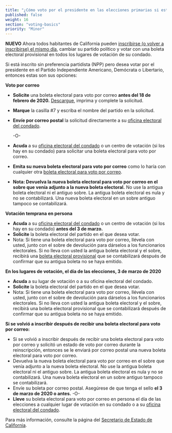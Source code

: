 ```yaml
---
title: "¿Cómo voto por el presidente en las elecciones primarias si estoy registrado sin preferencia partidista?"
published: false
weight: 16
section: "voting-basics"
priority: "Minor"
---
```


**NUEVO** Ahora todos habitantes de California pueden [inscribirse (o volver a inscribirse) el mismo día](#menu-item-¿expiró-el-plazo-de-inscripción-del-elector-¡todavía-puede-inscribirse-para-votar!), cambiar su partido político y votar con una boleta electoral provisional en todos los lugares de votación de su condado.

Si está inscrito sin preferencia partidista (NPP) pero desea votar por el presidente en el Partido Independiente Americano, Demócrata o Libertario, entonces estas son sus opciones:  

**Voto por correo**  
- **Solicite** una boleta electoral para voto por correo **antes del 18 de febrero de 2020.** [Descargue](https://elections.cdn.sos.ca.gov/vote-by-mail/pdf/vbm-app-spanish.pdf), imprima y complete la solicitud. 
- **Marque** la casilla #7 y escriba el nombre del partido en la solicitud. 
- **Envíe por correo postal** la solicitud directamente a su [oficina electoral del condado](#section-election-office-contact).  

  -O-  
  
- **Acuda** a su [oficina electoral del condado](#section-election-office-contact) o un centro de votación (si los hay en su condado) para solicitar una boleta electoral para voto por correo. 
- **Emita su nueva boleta electoral para voto por correo** como lo haría con cualquier otra [boleta electoral para voto por correo](#menu-item-¿cómo-voto-por-correo). 
- **Nota: Devuelva la nueva boleta electoral para voto por correo en el sobre que venía adjunto a la nueva boleta electoral.** No use la antigua boleta electoral ni el antiguo sobre. La antigua boleta electoral es nula y no se contabilizará. Una nueva boleta electoral en un sobre antiguo tampoco se contabilizará. 

**Votación temprana en persona**  
- **Acuda** a su [oficina electoral del condado](#section-election-office-contact) o un centro de votación (si los hay en su condado) **antes del 3 de marzo.**  
- **Solicite** la boleta electoral del partido en el que desea votar. 
- Nota: Si tiene una boleta electoral para voto por correo, llévela con usted, junto con el sobre de devolución para dárselos a los funcionarios electorales. Si no lleva con usted la antigua boleta electoral y el sobre, recibirá una [boleta electoral provisional](#menu-item-what-is-a-provisional-ballot) que se contabilizará después de confirmar que su antigua boleta no se haya emitido. 

**En los lugares de votación, el día de las elecciones, 3 de marzo de 2020**  
- **Acuda** a su lugar de votación o a su oficina electoral del condado. 
- **Solicite** la boleta electoral del partido en el que desea votar. 
- Nota: Si tiene una boleta electoral para voto por correo, llévela con usted, junto con el sobre de devolución para dárselos a los funcionarios electorales. Si no lleva con usted la antigua boleta electoral y el sobre, recibirá una boleta electoral provisional que se contabilizará después de confirmar que su antigua boleta no se haya emitido. 

**Si se volvió a inscribir después de recibir una boleta electoral para voto por correo:**  
- Si se volvió a inscribir después de recibir una boleta electoral para voto por correo y solicitó un estado de voto por correo durante la reinscripción, entonces se le enviará por correo postal una nueva boleta electoral para voto por correo. 
- Devuelva la nueva boleta electoral para voto por correo en el sobre que venía adjunto a la nueva boleta electoral. No use la antigua boleta electoral ni el antiguo sobre. La antigua boleta electoral es nula y no se contabilizará. Una nueva boleta electoral en un sobre antiguo tampoco se contabilizará. 
- Envíe su boleta por correo postal. Asegúrese de que tenga el sello **el 3 de marzo de 2020 o antes.** 
-O-  
- **Lleve** su boleta electoral para voto por correo en persona el día de las elecciones a cualquier lugar de votación en su condado o a su [oficina electoral del condado](#section-election-office-contact).  

Para más información, consulte la página del [Secretario de Estado de California](http://www.sos.ca.gov/).
